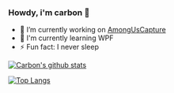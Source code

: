 ### Howdy, i'm carbon 👋

- 🔭 I’m currently working on [AmongUsCapture](http://github.com/automuteus/AmongUsCapture)
- 🌱 I'm currently learning WPF
- ⚡ Fun fact: I never sleep 

[![Carbon's github stats](https://github-readme-stats.vercel.app/api?username=CarbonNeuron&show_icons=true&theme=nightowl)](https://github.com/CarbonNeuron)

[![Top Langs](https://github-readme-stats.vercel.app/api/top-langs/?username=CarbonNeuron&theme=nightowl&hide=c,python,java,html&layout=compact)](https://github.com/CarbonNeuron/github-readme-stats)
